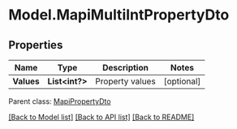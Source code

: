 # Model.MapiMultiIntPropertyDto
## Properties
Name | Type | Description | Notes
------------ | ------------- | ------------- | -------------
**Values** | **List&lt;int?&gt;** | Property values              | [optional] 

 Parent class: [MapiPropertyDto](MapiPropertyDto.md)

[[Back to Model list]](README.md#documentation-for-models) [[Back to API list]](README.md#documentation-for-api-endpoints) [[Back to README]](README.md)


